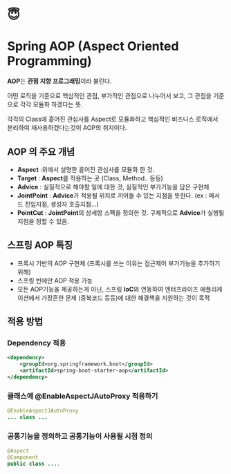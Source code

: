# :innocent:

# Spring AOP (Aspect Oriented Programming)

**AOP**는 **관점 지향 프로그래밍**이라 불린다.

어떤 로직을 기준으로 핵심적인 관점, 부가적인 관점으로 나누어서 보고,
그 관점을 기준으로 각각 모듈화 하겠다는 뜻.

각각의 Class에 흩어진 관심사를 Aspect로 모듈화하고 핵심적인 비즈니스 로직에서
분리하여 재사용하겠다는것이 AOP의 취지이다.

## AOP 의 주요 개념

- **Aspect** :위에서 설명한 흩어진 관심사를 모듈화 한 것.
- **Target** : **Aspect**를 적용하는 곳 (Class, Method.. 등등)
- **Advice** : 실질적으로 해야할 일에 대한 것, 실질적인 부가기능을 담은 구현체
- **JointPoint** : **Advice**가 적용될 위치로 끼어들 수 있는 지점을 뜻한다. 
  (ex : 메서드 진입지점, 생성자 호출지점...)
- **PointCut** : **JointPoint**의 상세항 스펙을 정의한 것. 구체적으로 **Advice**가 실행될 지점을 정할 수 있음.

## 스프링 AOP 특징

- 프록시 기반의 AOP 구현체
  (프록시를 쓰는 이유는 접근제어 부가기능을 추가하기 위해)
- 스프링 빈에만 AOP 적용 가능
- 모든 AOP기능을 제공하는게 아닌, 스프링 **IoC**와 연동하여 엔터프라이즈 애플리케이션에서 가장흔한 문제
  (중복코드 등등)에 대한 해결책을 지원하는 것이 목적

## 적용 방법

### Dependency 적용

```xml
<dependency>
    <groupId>org.springframework.boot</groupId>
    <artifactId>spring-boot-starter-aop</artifactId>
</dependency>
```

### 클래스에 @EnableAspectJAutoProxy 적용하기

```java
@EnableAspectJAutoProxy
... class ...
```

### 공통기능을 정의하고 공통기능이 사용될 시점 정의

```java
@Aspect
@Component
public class ....
```









